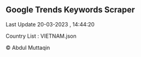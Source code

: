 

## Google Trends Keywords Scraper 
 
Last Update 20-03-2023 , 14:44:20

Country List :
VIETNAM.json



© Abdul Muttaqin 
